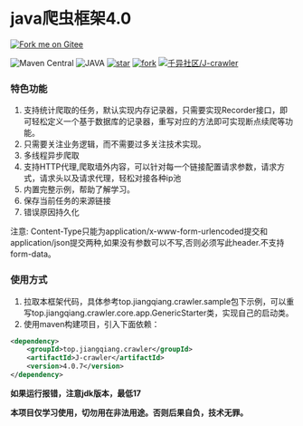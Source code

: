 # java爬虫框架4.0
[![Fork me on Gitee](https://gitee.com/qianyi-community/J-crawler/widgets/widget_4.svg)](https://gitee.com/qianyi-community/J-crawler)

![Maven Central](https://img.shields.io/maven-central/v/top.jiangqiang.crawler/J-crawler)
![JAVA](https://img.shields.io/badge/JAVA-17+-green.svg)
[![star](https://gitee.com/qianyi-community/J-crawler/badge/star.svg?theme=dark)](https://gitee.com/qianyi-community/J-crawler/stargazers)
[![fork](https://gitee.com/qianyi-community/J-crawler/badge/fork.svg?theme=dark)](https://gitee.com/qianyi-community/J-crawler/members)
[![千异社区/J-crawler](https://gitee.com/qianyi-community/J-crawler/widgets/widget_card.svg?colors=4183c4,ffffff,ffffff,e3e9ed,666666,9b9b9b)](https://gitee.com/qianyi-community/J-crawler)

### 特色功能

1. 支持统计爬取的任务，默认实现内存记录器，只需要实现Recorder接口，即可轻松定义一个基于数据库的记录器，重写对应的方法即可实现断点续爬等功能。
2. 只需要关注业务逻辑，而不需要过多关注技术实现。
4. 多线程异步爬取
5. 支持HTTP代理,爬取墙外内容，可以针对每一个链接配置请求参数，请求方式，请求头以及请求代理，轻松对接各种ip池
6. 内置完整示例，帮助了解学习。
7. 保存当前任务的来源链接
8. 错误原因持久化

注意:
Content-Type只能为application/x-www-form-urlencoded提交和application/json提交两种,如果没有参数可以不写,否则必须写此header.不支持form-data。

### 使用方式
1. 拉取本框架代码，具体参考top.jiangqiang.crawler.sample包下示例，可以重写top.jiangqiang.crawler.core.app.GenericStarter类，实现自己的启动类。
2. 使用maven构建项目，引入下面依赖：
```XML
<dependency>
    <groupId>top.jiangqiang.crawler</groupId>
    <artifactId>J-crawler</artifactId>
    <version>4.0.7</version>
</dependency>
```

**如果运行报错，注意jdk版本，最低17**

**本项目仅学习使用，切勿用在非法用途。否则后果自负，技术无罪。**
